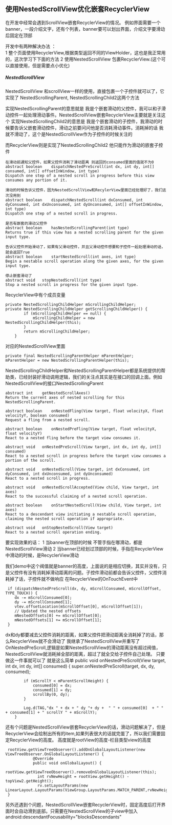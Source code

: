 ## 使用NestedScrollView优化嵌套RecyclerView
在开发中经常会遇到ScrollView嵌套RecyclerView的情况。
例如界面需要一个banner，一段介绍文字，还有个列表，banner要可以划出界面，介绍文字要滑动后固定在顶部

开发中有两种解决办法 ：  
1 整个页面使用RecyclerView,根据类型返回不同的ViewHolder，这也是我正常用的，这次学习下下面的方法
2 使用NestedScrollView 包裹RecyclerView.(这个可以直接使用，但是需要点小优化)

##### NestedScrollView
NestedScrollView 和scrollView一样的使用，直接包裹一个子控件就可以了，它实现了 NestedScrollingParent, NestedScrollingChild2这两个方法

实现NestedScrollingParent的意思就是 我是个嵌套滑动的父控件，我可以和子滑动控件一起处理滑动事件。NestedScrollView嵌套RecyclerView主要就是关注这个
实现NestedScrollingChild2的意思是  我是个嵌套滑动的子控件，我滑动的时候要告诉父嵌套滑动控件，滑动之前要问问他是否消耗滑动事件。消耗掉的话 我就不滑动了，这个是NestedScrollView作为子控件的时候关注的

而RecyclerView则是实现了NestedScrollingChild2 他只能作为滑动的嵌套子控件

    在滑动前通知父控件，如果父控件消耗了滑动距离 则返回的consumed里面的值就不为0
    abstract boolean	dispatchNestedPreScroll(int dx, int dy, int[] consumed, int[] offsetInWindow, int type)
    Dispatch one step of a nested scroll in progress before this view consumes any portion of it.
    
    滑动的时候告诉父控件，因为NestedScrollView和RecylerView里面已经处理好了，我们这次没用到
    abstract boolean	dispatchNestedScroll(int dxConsumed, int dyConsumed, int dxUnconsumed, int dyUnconsumed, int[] offsetInWindow, int type)
    Dispatch one step of a nested scroll in progress.
    
    是否有嵌套的滑动父控件
    abstract boolean	hasNestedScrollingParent(int type)
    Returns true if this view has a nested scrolling parent for the given input type.
    
    告诉父控件开始滑动了，如果有父滑动控件，并且父滑动控件想要和子控件一起处理滑动的话，就会返回True
    abstract boolean	startNestedScroll(int axes, int type)
    Begin a nestable scroll operation along the given axes, for the given input type.
    
    停止嵌套滑动了
    abstract void	stopNestedScroll(int type)
    Stop a nested scroll in progress for the given input type.

RecyclerView中有个成员变量

    private NestedScrollingChildHelper mScrollingChildHelper;
    private NestedScrollingChildHelper getScrollingChildHelper() {
            if (mScrollingChildHelper == null) {
                mScrollingChildHelper = new NestedScrollingChildHelper(this);
            }
            return mScrollingChildHelper;
        }
        
对应的NestedScrollView里面
    
    private final NestedScrollingParentHelper mParentHelper;
    mParentHelper = new NestedScrollingParentHelper(this);

NestedScrollingChildHelper和NestedScrollingParentHelper都是系统提供的帮助类，已经封装好滑动调用逻辑，我们的关注点其实是在接口的回调上面。例如NestedScrollView的接口NestedScrollingParent

    abstract int	getNestedScrollAxes()
    Return the current axes of nested scrolling for this NestedScrollingParent.
    
    abstract boolean	onNestedFling(View target, float velocityX, float velocityY, boolean consumed)
    Request a fling from a nested scroll.
    
    abstract boolean	onNestedPreFling(View target, float velocityX, float velocityY)
    React to a nested fling before the target view consumes it.
    
    abstract void	onNestedPreScroll(View target, int dx, int dy, int[] consumed)
    React to a nested scroll in progress before the target view consumes a portion of the scroll.
    
    abstract void	onNestedScroll(View target, int dxConsumed, int dyConsumed, int dxUnconsumed, int dyUnconsumed)
    React to a nested scroll in progress.
    
    abstract void	onNestedScrollAccepted(View child, View target, int axes)
    React to the successful claiming of a nested scroll operation.
    
    abstract boolean	onStartNestedScroll(View child, View target, int axes)
    React to a descendant view initiating a nestable scroll operation, claiming the nested scroll operation if appropriate.
    
    abstract void	onStopNestedScroll(View target)
    React to a nested scroll operation ending.

要实现效果的话：
1 当banner在顶部的时候 不管手指在哪滑动，都是NestedScrollView滑动
2 当banner已经划过顶部的时候，手指在RecyclerView中滑动的时候，是RecyclerView滑动

我们demo中这个阀值就是banner的高度，上面说的是相应切换，其实并没有，只是父控件有没有消耗掉滑动距离的问题。子控件滑动前都会告诉父控件，父控件消耗掉了话，子控件就不做响应
在RecyclerView的OnTouchEvent中
     
     if (dispatchNestedPreScroll(dx, dy, mScrollConsumed, mScrollOffset, TYPE_TOUCH)) {
        dx -= mScrollConsumed[0];
        dy -= mScrollConsumed[1];
        vtev.offsetLocation(mScrollOffset[0], mScrollOffset[1]);
        // Updated the nested offsets
        mNestedOffsets[0] += mScrollOffset[0];
        mNestedOffsets[1] += mScrollOffset[1];
     }

dx和dy都要减去父控件消耗的距离，如果父控件把滑动距离全消耗掉了的话，那么RecyclerView就不会滑动了
我继承了NestedScrollView并重写了OnNestedPreScroll,逻辑是如果NestedScrollView的滑动距离没有超过阀值，NestedScrollView就消耗掉全部的距离，超过了就全交给子控件自己处理。
只要做这一件事就可以了  就是这么简单
      public void onNestedPreScroll(View target, int dx, int dy, int[] consumed) {
            super.onNestedPreScroll(target, dx, dy, consumed);
                
            if (mScrollY < mParentScrollHeight) {
                consumed[0] = dx;
                consumed[1] = dy;
                scrollBy(0, dy);
            }
    
            Log.d(TAG,"dx " + dx + " dy "+ dy +  " " + consumed[0]  + " " + consumed[1] + " scrollY " + mScrollY);
        }

还有个问题是NestedScrollView嵌套RecyclerView的话，滑动问题解决了，但是RecyclerView会绘制出所有的item,如果列表很大的话就完蛋了，所以我们需要固定RecyclerView的高度。
高度就是rootView的高度-栏目类型view的高度

     rootView.getViewTreeObserver().addOnGlobalLayoutListener(new ViewTreeObserver.OnGlobalLayoutListener() {
                @Override
                public void onGlobalLayout() {
                  rootView.getViewTreeObserver().removeOnGlobalLayoutListener(this);
                  int rvNewHeight = rootView.getHeight() - topView2.getHeight();
                  rv.setLayoutParams(new LinearLayout.LayoutParams(ViewGroup.LayoutParams.MATCH_PARENT,rvNewHeight));
     }
     
另外还遇到个问题，NestedScrollView嵌套RecyclerView时，固定高度后打开界面时会自动滑到底部。只需要在NestedScrollView的子view中加入        android:descendantFocusability="blocksDescendants"















